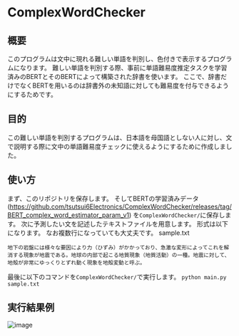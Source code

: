 # ComplexWordChecker

## 概要
このプログラムは文中に現れる難しい単語を判別し、色付きで表示するプログラムになります。
難しい単語を判別する際、事前に単語難易度推定タスクを学習済みのBERTとそのBERTによって構築された辞書を使います。
ここで、辞書だけでなくBERTを用いるのは辞書外の未知語に対しても難易度を付与できるようにするためです。

## 目的
この難しい単語を判別するプログラムは、日本語を母国語としない人に対し、文で説明する際に文中の単語難易度チェックに使えるようにするために作成しました。

## 使い方
まず、このリポジトリを保存します。
そしてBERTの学習済みデータ(https://github.com/tsutsui6Electronics/ComplexWordChecker/releases/tag/BERT_complex_word_estimator_param_v1)
を```ComplexWordChecker/```に保存します。
次に予測したい文を記述したテキストファイルを用意します。
形式は以下になります。
なお複数行になっていても大丈夫です。
sample.txt
```
地下の岩盤には様々な要因により力（ひずみ）がかかっており、急激な変形によってこれを解消する現象が地震である。地球の内部で起こる地質現象（地質活動）の一種。地震に対して、地殻が非常にゆっくりとずれ動く現象を地殻変動と呼ぶ。
```

最後に以下のコマンドを```ComplexWordChecker/```で実行します。
```python main.py sample.txt```

## 実行結果例

![image](https://user-images.githubusercontent.com/55880071/178144939-0415e687-8635-46ea-9d0b-2917ae508bfb.png)


